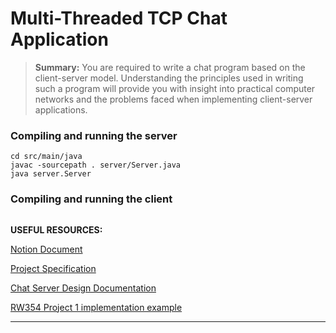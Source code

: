 # Multi-Threaded TCP Chat Application

> **Summary:**
> You are required to write a chat program based on the client-server model. Understanding the principles used in writing
> such a program will provide you with insight into practical computer networks and the problems faced when implementing
> client-server applications.
>

### Compiling and running the server
```shell
cd src/main/java
javac -sourcepath . server/Server.java 
java server.Server
```

### Compiling and running the client
```shell

```
 
**USEFUL RESOURCES:**

[Notion Document](https://www.notion.so/Project-1-Multi-Threaded-TCP-Chat-Application-2c1c3f0bbbd64af7804654c6951a8d9a#7d8542f6ddaa442fbcc574bf5151ba7f)

[Project Specification](https://cs354.cs.sun.ac.za/ASSIGNMENTS/Assignment1.pdf)

[Chat Server Design Documentation](https://lisas.de/~hauser/download/chatserver.pdf)

[RW354 Project 1 implementation example](https://github.com/ArnoldVssr/VoIP)

---